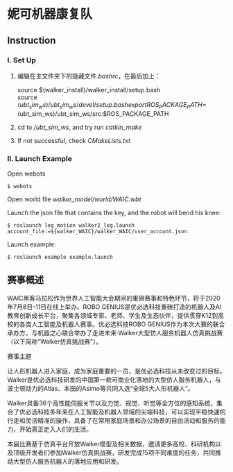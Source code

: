 # 妮可机器康复队

## Instruction

### I. Set Up

1. 编辑在主文件夹下的隐藏文件.*bashrc*，在最后加上：

    source $(walker_install)/walker_install/setup.bash  
    source $(ubt_sim_ws)/ubt_sim_ws/devel/setup.bash  
    export ROS_PACKAGE_PATH=$(ubt_sim_ws)/ubt_sim_ws/src:$ROS_PACKAGE_PATH
2. cd to */ubt_sim_ws*, and try run *catkin_make*
3. If not successful, check *CMakeLists.txt*

### II. Launch Example

Open webots

    $ webots
Open world file *walker_model/world/WAIC.wbt*

Launch the json file that contains the key, and the robot will bend his knee:

    $ roslaunch leg_motion walker2_leg.launch account_file:=${walker_WAIC}/walker_WAIC/user_account.json
Launch example:

    $ roslaunch example example.launch

## 赛事概述

WAIC黑客马拉松作为世界人工智能大会期间的重磅赛事和特色环节，将于2020年7月8日-11日在线上举办。ROBO GENIUS是优必选科技重磅打造的机器人及AI教育创新成长平台，聚集各领域专家、老师、学生及生态伙伴，提供贯穿K12到高校的各类人工智能及机器人赛事。优必选科技ROBO GENIUS作为本次大赛的联合承办方，与机器之心联合举办了走进未来·Walker大型仿人服务机器人仿真挑战赛（以下简称“Walker仿真挑战赛”）。  
  
赛事主题

让人形机器人进入家庭，成为家庭重要的一员，是优必选科技从未改变过的目标。Walker是优必选科技研发的中国第一款可商业化落地的大型仿人服务机器人，与波士顿动力的Atlas、本田的Asimo等共同入选“全球5大人形机器人”。

Walker具备36个高性能伺服关节以及力觉、视觉、听觉等全方位的感知系统，集合了优必选科技多年来在人工智能及机器人领域的尖端科技，可以实现平稳快速的行走和灵活精准的操作，具备了在常用家庭场景和办公场景的自由活动和服务的能力，开始真正走入人们的生活。

本届比赛基于仿真平台开放Walker模型及相关数据，邀请更多高校、科研机构以及顶级开发者们参加Walker仿真挑战赛，研发完成15项不同难度的任务，共同推动大型仿人服务机器人的落地应用和研发。
